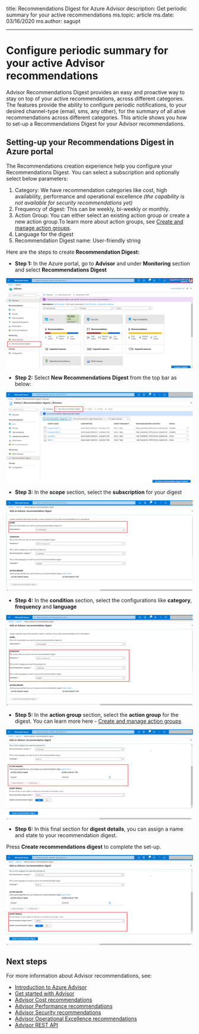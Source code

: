 title: Recommendations Digest for Azure Advisor
description: Get periodic summary for your active recommendations
ms.topic: article
ms.date: 03/16/2020
ms.author: sagupt

---

# Configure periodic summary for your active Advisor recommendations

Advisor Recommendations Digest provides an easy and proactive way to stay on top of your active recommendations, across different categories. The features provide the ability to configure periodic notifications, to your desired channel-type (email, sms, any other), for the summary of all ative recommendations across different categories.
This article shows you how to set-up a Recommendations Digest for your Advisor recommendations.


## Setting-up your Recommendations Digest in Azure portal

The Recommendations creation experience help you configure your Recommendations Digest. You can select a subscription and optionally select below parameters:
1. Category: We have recommendation categories like cost, high availability, performance and operational excellence *(the capability is not available for security recommendations yet)*
2. Frequency of digest: This can be weekly, bi-weekly or monthly.
3. Action Group: You can either select an existing action group or create a new action group.To learn more about action groups, see [Create and manage action groups](https://docs.microsoft.com/azure/azure-monitor/platform/action-groups).
4. Language for the digest
5. Recommendation Digest name: User-friendly string

Here are the steps to create **Recommendation Digest:**
* **Step 1:** In the Azure portal, go to **Advisor** and under **Monitoring** section and select **Recommendations Digest** 

![Recommendations Digest entry-point](./media/digest-0.png)

* **Step 2:** Select **New Recommendations Digest** from the top bar as below:

![Create recommendations digest](./media/digest-5.png)

* **Step 3:** In the **scope** section, select the **subscription** for your digest

![provide recommendations digest inputs](./media/digest-1.png)

* **Step 4:** In the **condition** section, select the configurations like **category**, **frequency** and **language**

![provide recommendations digest input conditions](./media/digest-2.png)

* **Step 5:** In the **action group** section, select the **action group** for the digest. You can learn more here - [Create and manage action groups](https://docs.microsoft.com/azure/azure-monitor/platform/action-groups)

![provide recommendations digest input action group](./media/digest-3.png)

* **Step 6:** In this final section for **digest details**, you can assign a name and state to your recommendation digest. 

Press **Create recommendations digest** to complete the set-up.

![complete recommendations digest creation](./media/digest-4.png)


## Next steps

For more information about Advisor recommendations, see:
* [Introduction to Azure Advisor](advisor-overview.md)
* [Get started with Advisor](advisor-get-started.md)
* [Advisor Cost recommendations](advisor-cost-recommendations.md)
* [Advisor Performance recommendations](advisor-performance-recommendations.md)
* [Advisor Security recommendations](advisor-security-recommendations.md)
* [Advisor Operational Excellence recommendations](advisor-operational-excellence-recommendations.md)
* [Advisor REST API](https://docs.microsoft.com/rest/api/advisor/)
